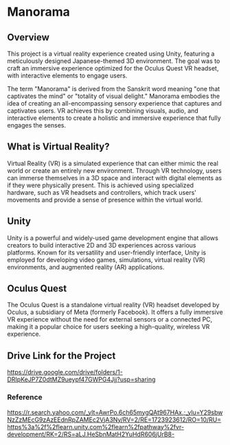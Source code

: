 # Manorama
## Overview
This project is a virtual reality experience created using Unity, featuring a meticulously designed Japanese-themed 3D environment. The goal was to craft an immersive experience optimized for the Oculus Quest VR headset, with interactive elements to engage users.

The term "Manorama" is derived from the Sanskrit word meaning "one that captivates the mind" or "totality of visual delight."  Manorama embodies the idea of creating an all-encompassing sensory experience that captures and captivates users. VR achieves this by combining visuals, audio, and interactive elements to create a holistic and immersive experience that fully engages the senses.

## What is Virtual Reality?
Virtual Reality (VR) is a simulated experience that can either mimic the real world or create an entirely new environment. Through VR technology, users can immerse themselves in a 3D space and interact with digital elements as if they were physically present. This is achieved using specialized hardware, such as VR headsets and controllers, which track users' movements and provide a sense of presence within the virtual world.

## Unity
Unity is a powerful and widely-used game development engine that allows creators to build interactive 2D and 3D experiences across various platforms. Known for its versatility and user-friendly interface, Unity is employed for developing video games, simulations, virtual reality (VR) environments, and augmented reality (AR) applications.

## Oculus Quest
The Oculus Quest is a standalone virtual reality (VR) headset developed by Oculus, a subsidiary of Meta (formerly Facebook). It offers a fully immersive VR experience without the need for external sensors or a connected PC, making it a popular choice for users seeking a high-quality, wireless VR experience.

## Drive Link for the Project
https://drive.google.com/drive/folders/1-DRIpKeJP7Z0dtMZ9ueypf47GWPG4Jjj?usp=sharing

### Reference
https://r.search.yahoo.com/_ylt=AwrPo.6ch65mygQAt967HAx.;_ylu=Y29sbwNzZzMEcG9zAzEEdnRpZAMEc2VjA3Ny/RV=2/RE=1723923612/RO=10/RU=https%3a%2f%2flearn.unity.com%2flearn%2fpathway%2fvr-development/RK=2/RS=aLJ.HeSbnMatH2YuHdR606jUrB8-
